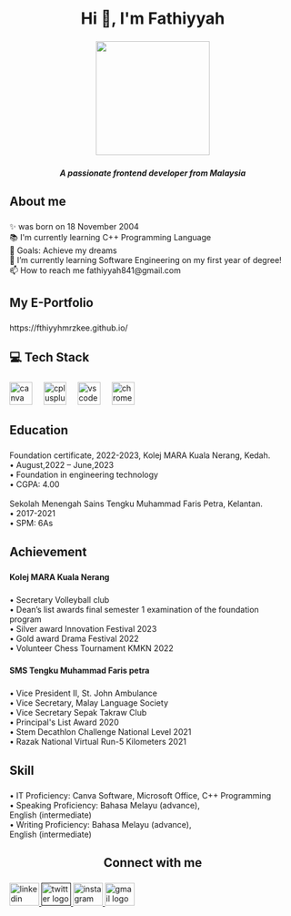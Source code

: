 <h1 align="center">Hi 👋, I'm Fathiyyah</h1>

###

<div align="center">
  <img height="200" src="https://www.icegif.com/wp-content/uploads/2023/08/icegif-228.gif"  />
</div>

###

<h5 align="center">A passionate frontend developer from Malaysia</h5>

###

<h2 align="left">About me</h2>

###

<p align="left">✨ was born on 18 November 2004<br>📚 I'm currently learning C++ Programming Language<br>🎯 Goals: Achieve my dreams<br>🌱 I’m currently learning Software Engineering on my first year of degree!<br>📫 How to reach me fathiyyah841@gmail.com</p>

###

<h2 align="left">My E-Portfolio</h2>

###

<p align="left">https://fthiyyhmrzkee.github.io/</p>

###

<h2 align="left">💻 Tech Stack</h2>

###

<div align="left">
  <img src="https://cdn.jsdelivr.net/gh/devicons/devicon/icons/canva/canva-original.svg" height="40" alt="canva logo"  />
  <img width="12" />
  <img src="https://cdn.jsdelivr.net/gh/devicons/devicon/icons/cplusplus/cplusplus-original.svg" height="40" alt="cplusplus logo"  />
  <img width="12" />
  <img src="https://cdn.jsdelivr.net/gh/devicons/devicon/icons/vscode/vscode-original.svg" height="40" alt="vscode logo"  />
  <img width="12" />
  <img src="https://cdn.jsdelivr.net/gh/devicons/devicon/icons/chrome/chrome-original.svg" height="40" alt="chrome logo"  />
</div>

###

<h2 align="left">Education</h2>

###

<p align="left">Foundation certificate, 2022-2023, Kolej MARA Kuala Nerang, Kedah.<br>• August,2022 – June,2023<br>• Foundation in engineering technology<br>• CGPA: 4.00<br><br>Sekolah Menengah Sains Tengku Muhammad Faris Petra, Kelantan.<br>• 2017-2021<br>• SPM: 6As</p>

###

<h2 align="left">Achievement</h2>

###

<h4 align="left">Kolej MARA Kuala Nerang</h4>

###

<p align="left">• Secretary Volleyball club<br>• Dean’s list awards final semester 1 examination of the foundation<br>program<br>• Silver award Innovation Festival 2023<br>• Gold award Drama Festival 2022<br>• Volunteer Chess Tournament KMKN 2022</p>

###

<h4 align="left">SMS Tengku Muhammad Faris petra</h4>

###

<p align="left">• Vice President II, St. John Ambulance<br>﻿• Vice Secretary, Malay Language Society<br>﻿﻿• Vice Secretary Sepak Takraw Club<br>• Principal's List Award 2020<br>﻿﻿• Stem Decathlon Challenge National Level 2021<br>﻿﻿• Razak National Virtual Run-5 Kilometers 2021</p>

###

<h2 align="left">Skill</h2>

###

<p align="left">• IT Proficiency: Canva Software, Microsoft Office, C++ Programming<br>• Speaking Proficiency: Bahasa Melayu (advance),<br>English (intermediate)<br>• Writing Proficiency: Bahasa Melayu (advance),<br>English (intermediate)</p>

###

<h2 align="center">Connect with me</h2>

###

<div align="left">
  <a href="https://linkedin.com/in/www.linkedin.com/in/fathiyyah-marzukee-194964267" target="_blank">
    <img src="https://raw.githubusercontent.com/maurodesouza/profile-readme-generator/master/src/assets/icons/social/linkedin/default.svg" width="52" height="40" alt="linkedin logo"  />
  </a>
  <a href=""https://twitter.com/ssftyaaaa" target="_blank">
    <img src="https://raw.githubusercontent.com/maurodesouza/profile-readme-generator/master/src/assets/icons/social/twitter/default.svg" width="52" height="40" alt="twitter logo"  />
  </a>
  <a href="https://instagram.com/fthiyyhmrzkee" target="_blank">
    <img src="https://raw.githubusercontent.com/maurodesouza/profile-readme-generator/master/src/assets/icons/social/instagram/default.svg" width="52" height="40" alt="instagram logo"  />
  </a>
  <a href="fathiyyah841@gmail.com" target="_blank">
    <img src="https://raw.githubusercontent.com/maurodesouza/profile-readme-generator/master/src/assets/icons/social/gmail/default.svg" width="52" height="40" alt="gmail logo"  />
  </a>
</div>

###
